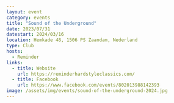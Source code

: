 ```yaml
---
layout: event
category: events
title: "Sound of the Underground"
date: 2023/07/31
datestart: 2024/03/16
location: Hemkade 48, 1506 PS Zaandam, Nederland
type: Club
hosts:
  - Reminder
links:
  - title: Website
    url: https://reminderhardstyleclassics.com/
  - title: Facebook
    url: https://www.facebook.com/events/802013988142393
image: /assets/img/events/sound-of-the-underground-2024.jpg
---
```

